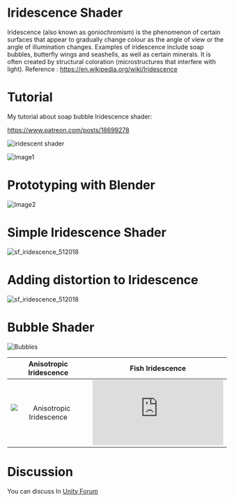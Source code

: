 # Iridescence Shader

Iridescence (also known as goniochromism) is the phenomenon of certain surfaces that appear to gradually change colour as the angle of view or the angle of illumination changes. Examples of iridescence include soap bubbles, butterfly wings and seashells, as well as certain minerals. It is often created by structural coloration (microstructures that interfere with light).
Reference : https://en.wikipedia.org/wiki/Iridescence

# Tutorial

My tutorial about soap bubble Iridescence shader:

https://www.patreon.com/posts/18699278

![iridescent shader](https://user-images.githubusercontent.com/16706911/39463420-29ea6ff4-4d2d-11e8-8729-6d398bbc73ce.gif)

![Image1](https://user-images.githubusercontent.com/16706911/39462989-94e52fae-4d2a-11e8-84f5-04db15e06c54.PNG)

# Prototyping with Blender 
![Image2](https://user-images.githubusercontent.com/16706911/39463006-b062d394-4d2a-11e8-96ea-bfc2a42ba95f.PNG)

# Simple Iridescence Shader
![sf_iridescence_512018](https://user-images.githubusercontent.com/16706911/39463065-f02e4f44-4d2a-11e8-9b92-5746644d1be4.png)

# Adding distortion to Iridescence
![sf_iridescence_512018](https://user-images.githubusercontent.com/16706911/39463043-d72e663c-4d2a-11e8-8289-e99c1506e96e.png)

# Bubble Shader
![Bubbles](https://c10.patreonusercontent.com/3/eyJ2IjoiMSIsInciOjEyNDB9/patreon-media/post/18699278/18771ce9eb884353a42bf3c6bf17e9c9?token-time=1527120000&token-hash=-EsmEJNFmkd8eDMioYHkUrmhVUJ-lcNeWvhOvTjvL9A%3D)

 Anisotropic Iridescence   | Fish Iridescence
:-------------------------:|:-------------------------:
![Anisotropic Iridescence](https://user-images.githubusercontent.com/16706911/39716976-255c21ca-5247-11e8-81d8-acc5e7daf975.gif)  |  ![Fish Iridescence](https://forum.unity.com/proxy.php?image=https%3A%2F%2Fuser-images.githubusercontent.com%2F16706911%2F39671362-10e52d0c-512c-11e8-9939-ae1021e07e0f.gif&hash=7f40607a2e8a0f0c608e7a0f622f7e34)







# Discussion
You can discuss In [Unity Forum](https://forum.unity.com/threads/i-need-an-iridescence-shader.464782/#post-3485519)
